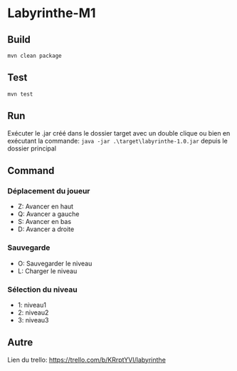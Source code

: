 # Labyrinthe-M1

## Build

`mvn clean package`

## Test

`mvn test`

## Run

Exécuter le .jar créé dans le dossier target avec un double clique ou bien en exécutant la commande: `java -jar .\target\labyrinthe-1.0.jar` depuis le dossier principal

## Command

### Déplacement du joueur
- Z: Avancer en haut
- Q: Avancer a gauche
- S: Avancer en bas
- D: Avancer a droite
### Sauvegarde
- O: Sauvegarder le niveau
- L: Charger le niveau
### Sélection du niveau
- 1: niveau1
- 2: niveau2
- 3: niveau3

## Autre

Lien du trello:
<https://trello.com/b/KRrptYVI/labyrinthe>
